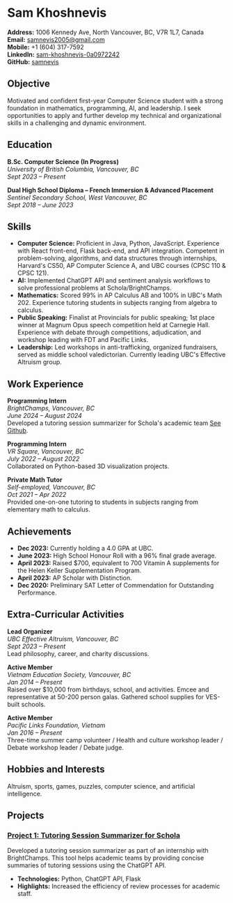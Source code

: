 # Sam Khoshnevis

**Address:** 1006 Kennedy Ave, North Vancouver, BC, V7R 1L7, Canada  
**Email:** [samnevis2005@gmail.com](mailto:samnevis2005@gmail.com)  
**Mobile:** +1 (604) 317-7592  
**LinkedIn:** [sam-khoshnevis-0a0972242](https://www.linkedin.com/in/sam-khoshnevis-0a0972242)  
**GitHub:** [samnevis](https://github.com/samnevis)

## Objective

Motivated and confident first-year Computer Science student with a strong foundation in mathematics, programming, AI, and leadership. I seek opportunities to apply and further develop my technical and organizational skills in a challenging and dynamic environment.

## Education

**B.Sc. Computer Science (In Progress)**  
*University of British Columbia, Vancouver, BC*  
*Sept 2023 – Present*

**Dual High School Diploma – French Immersion & Advanced Placement**  
*Sentinel Secondary School, West Vancouver, BC*  
*Sept 2018 – June 2023*

## Skills

- **Computer Science:** Proficient in Java, Python, JavaScript. Experience with React front-end, Flask back-end, and API integration. Competent in problem-solving, algorithms, and data structures through internships, Harvard's CS50, AP Computer Science A, and UBC courses (CPSC 110 & CPSC 121).
- **AI:** Implemented ChatGPT API and sentiment analysis workflows to solve professional problems at Schola/BrightChamps.
- **Mathematics:** Scored 99% in AP Calculus AB and 100% in UBC's Math 202. Experience tutoring students in subjects ranging from algebra to calculus.
- **Public Speaking:** Finalist at Provincials for public speaking; 1st place winner at Magnum Opus speech competition held at Carnegie Hall. Experience with debate through competitions, adjudication, and workshop leading with FDT and Pacific Links.
- **Leadership:** Led workshops in anti-trafficking, organized fundraisers, served as middle school valedictorian. Currently leading UBC's Effective Altruism group.

## Work Experience

**Programming Intern**  
*BrightChamps, Vancouver, BC*  
*June 2024 – August 2024*  
Developed a tutoring session summarizer for Schola's academic team [See Github](https://github.com/samnevis).

**Programming Intern**  
*VR Square, Vancouver, BC*  
*July 2022 – August 2022*  
Collaborated on Python-based 3D visualization projects.

**Private Math Tutor**  
*Self-employed, Vancouver, BC*  
*Oct 2021 – Apr 2022*  
Provided one-on-one tutoring to students in subjects ranging from elementary math to calculus.

## Achievements

- **Dec 2023:** Currently holding a 4.0 GPA at UBC.
- **June 2023:** High School Honour Roll with a 96% final grade average.
- **April 2023:** Raised \$700, equivalent to 700 Vitamin A supplements for the Helen Keller Supplementation Program.
- **April 2023:** AP Scholar with Distinction.
- **Dec 2020:** Preliminary SAT Letter of Commendation for Outstanding Performance.

## Extra-Curricular Activities

**Lead Organizer**  
*UBC Effective Altruism, Vancouver, BC*  
*Sept 2023 – Present*  
Lead philosophy, career, and charity discussions.

**Active Member**  
*Vietnam Education Society, Vancouver, BC*  
*Jan 2014 – Present*  
Raised over \$10,000 from birthdays, school, and activities. Emcee and representative at 50-200 person galas. Gathered school supplies for VES-built schools.

**Active Member**  
*Pacific Links Foundation, Vietnam*  
*Jan 2016 – Present*  
Three-time summer camp volunteer / Health and culture workshop leader / Debate workshop leader / Debate judge.

## Hobbies and Interests

Altruism, sports, games, puzzles, computer science, and artificial intelligence.

## Projects

### [Project 1: Tutoring Session Summarizer for Schola](https://github.com/samnevis)

Developed a tutoring session summarizer as part of an internship with BrightChamps. This tool helps academic teams by providing concise summaries of tutoring sessions using the ChatGPT API.

- **Technologies:** Python, ChatGPT API, Flask
- **Highlights:** Increased the efficiency of review processes for academic staff.
